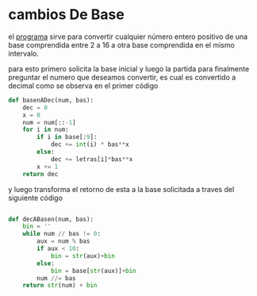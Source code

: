 # cambios De Base

el [programa](https://github.com/JavierAlbertoBenitez/cambiosDeBase) sirve para convertir cualquier número entero positivo de una base comprendida entre 2 a 16 a otra base comprendida en el mismo intervalo.

para esto primero solicita la base inicial y luego la partida para finalmente preguntar el numero que deseamos convertir, es cual es convertido a decimal como se observa en el primer código

```Python
def basenADec(num, bas):
    dec = 0
    x = 0
    num = num[::-1]
    for i in num:
        if i in base[:9]:
            dec += int(i) * bas**x
        else:
            dec += letras[i]*bas**x
        x += 1
    return dec
```

y luego transforma el retorno de esta a la base solicitada a traves del siguiente código

```Python

def decABasen(num, bas):
    bin = ''
    while num // bas != 0:
        aux = num % bas
        if aux < 10:
            bin = str(aux)+bin
        else:
            bin = base[str(aux)]+bin
        num //= bas
    return str(num) + bin
```
